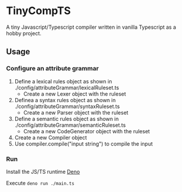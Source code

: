# TinyCompTS

A tiny Javascript/Typescript compiler written in vanilla Typescript as a hobby project.

## Usage

### Configure an attribute grammar

1. Define a lexical rules object as shown in ./config/attributeGrammar/lexicalRuleset.ts
    - Create a new Lexer object with the ruleset
2. Definea a syntax rules object as shown in ./config/attributeGrammar/syntaxRuleset.ts
    - Create a new Parser object with the ruleset
3. Define a semantic rules object as shown in ./config/attributeGrammar/semanticRuleset.ts
    - Create a new CodeGenerator object with the ruleset
4. Create a new Compiler object
5. Use compiler.compile("input string") to compile the input

### Run

Install the JS/TS runtime [Deno](https://deno.land/)

Execute
```deno run ./main.ts```

